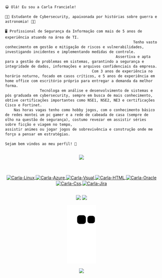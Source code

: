
                                                                                                                        😀 Olá! Eu sou a Carla Franciele! 
                                                                                              👩‍💻 Estudante de Cybersecurity, apaixonada por histórias sobre guerra e astronomia! 🌙✨
                                                                                       🖥 Profissional de Segurança da Informação com mais de 5 anos de experiência atuando na área de TI. 
                                                               Tenho vasto conhecimento em gestão e mitigação de riscos e vulnerabilidades, investigando incidentes e implementando medidas de controle. 
                                                       Assertiva e apta para a gestão de problemas em sistemas, garantindo a segurança e integridade de dados, informações e arquivos confidenciais da empresa. 
                                            Com 3 anos de experiência no horário noturno, focado em casos críticos, e 5 anos de experiência em home office com escritório próprio para entregar a demanda da melhor forma. 
                    Tecnóloga em análise e desenvolvimento de sistemas e pós graduada em cybersecurity, sempre em busca de mais conhecimento, obtive certificações importantes como NSE1, NSE2, NE3 e certificações Cisco e Fortinet. 
        Nas horas vagas tenho como hobby jogos, com o conhecimento básico de redes montei um pc gamer e a rede de cabeada de casa (sempre de olho na questão de segurança), costumo revezar em assistir séries sobre ficção e viagem no tempo, 
    assistir animes ou jogar jogos de sobrevivência e construção onde me forço a pensar em estratégias. 
                                                                                                                     Sejam bem vindos ao meu perfil! 🤗

                                                                                                                                                             


##

<div align="center">
  <a href="https://github.com/cfsilva3">
  <img height="180em" src="https://github-readme-stats.vercel.app/api?username=cfsilva3&show_icons=true&theme=midnight-purple&include_all_commits=true&count_private=true"/>
  

##



<div style="display: inline_block"><br>
  <img align="center" alt="Carla-Linux" height="30" width="40" src="https://cdn.jsdelivr.net/gh/devicons/devicon/icons/linux/linux-original.svg" />
  <img align="center" alt="Carla-Azure" height="30" width="40" src="https://cdn.jsdelivr.net/gh/devicons/devicon/icons/azure/azure-original.svg" />
  <img align="center" alt="Carla-Vsual" height="30" width="40" src="https://cdn.jsdelivr.net/gh/devicons/devicon/icons/visualstudio/visualstudio-plain.svg" />
  <img align="center" alt="Carla-HTML" height="30" width="40" src="https://cdn.jsdelivr.net/gh/devicons/devicon/icons/html5/html5-original.svg" />
  <img align="center" alt="Carla-Oracle" height="30" width="40" src="https://cdn.jsdelivr.net/gh/devicons/devicon/icons/oracle/oracle-original.svg" />
  <img align="center" alt="Carla-Css" height="30" width="40" src="https://cdn.jsdelivr.net/gh/devicons/devicon/icons/css3/css3-original.svg" />
  <img align="center" alt="Carla-Jira" height="30" width="40" src="https://cdn.jsdelivr.net/gh/devicons/devicon/icons/jira/jira-original-wordmark.svg" />

 
</div>

##

<div> 
  <a href = "mailto:carla48228@gmail.com"><img src="https://img.shields.io/badge/-Gmail-%23333?style=for-the-badge&logo=gmail&logoColor=white" target="_blank"></a>
  <a href="https://www.linkedin.com/in/carla-franciele-silva-2a23731aa/" target="_blank"><img src="https://img.shields.io/badge/-LinkedIn-%230077B5?style=for-the-badge&logo=linkedin&logoColor=white" target="_blank"></a> 
  
  
![Snake animation](https://github.com/cfsilva3/cfsilva3/blob/output/github-contribution-grid-snake.svg)
  
  </div>
  
  
<div>
  <img src=https://user-images.githubusercontent.com/61276577/182972750-9aa1100a-93f3-4ab8-8625-cd911b29a2a2.jpg width= "150px" /> 
</div>
